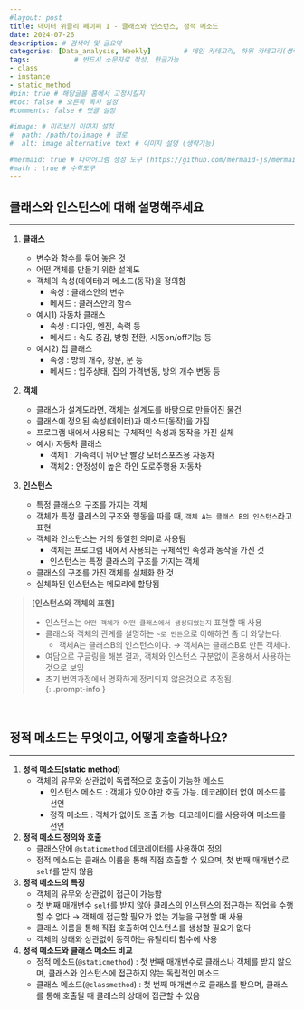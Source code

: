```yaml
---
#layout: post
title: 데이터 위클리 페이퍼 1 - 클래스와 인스턴스, 정적 메소드
date: 2024-07-26
description: # 검색어 및 글요약
categories: [Data_analysis, Weekly]        # 메인 카테고리, 하위 카테고리(생략가능)
tags:           # 반드시 소문자로 작성, 한글가능
- class
- instance
- static_method
#pin: true # 해당글을 홈에서 고정시킬지
#toc: false # 오른쪽 목차 설정
#comments: false # 댓글 설정

#image: # 미리보기 이미지 설정
#  path: /path/to/image # 경로
#  alt: image alternative text # 이미지 설명 (생략가능)

#mermaid: true # 다이어그램 생성 도구 (https://github.com/mermaid-js/mermaid)
#math : true # 수학도구
---
```


## 클래스와 인스턴스에 대해 설명해주세요
---

1. **클래스**   
   - 변수와 함수를 묶어 놓은 것   
   - 어떤 객체를 만들기 위한 설계도  
   - 객체의 속성(데이터)과 메소드(동작)을 정의함   
     - 속성 : 클래스안의 변수  
     - 메서드 : 클래스안의 함수   
   - 예시1) 자동차 클래스   
     - 속성 : 디자인, 엔진, 속력 등   
     - 메서드 : 속도 증감, 방향 전환, 시동on/off기능 등   
   - 예시2) 집 클래스   
     - 속성 : 방의 개수, 창문, 문 등     
     - 메서드 : 입주상태, 집의 가격변동, 방의 개수 변동 등   

2. **객체**   
   - 클래스가 설계도라면, 객체는 설계도를 바탕으로 만들어진 물건   
   - 클래스에 정의된 속성(데이터)과 메소드(동작)을 가짐      
   - 프로그램 내에서 사용되는 구체적인 속성과 동작을 가진 실체    
   - 예시) 자동차 클래스
     - 객체1 : 가속력이 뛰어난 빨강 모터스포츠용 자동차
     - 객체2 : 안정성이 높은 하얀 도로주행용 자동차

3. **인스턴스**   
   - 특정 클래스의 구조를 가지는 객체   
   - 객체가 특정 클래스의 구조와 행동을 따를 때, `객체 A는 클래스 B의 인스턴스`라고 표현      
   - 객체와 인스턴스는 거의 동일한 의미로 사용됨   
     - 객체는 프로그램 내에서 사용되는 구체적인 속성과 동작을 가진 것   
     - 인스턴스는 특정 클래스의 구조를 가지는 객체   
   - 클래스의 구조를 가진 객체를 실체화 한 것   
   - 실체화된 인스턴스는 메모리에 할당됨        

> **[인스턴스와 객체의 표현]**  
> - 인스턴스는 `어떤 객체가 어떤 클래스에서 생성되었는지` 표현할 때 사용   
> - 클래스와 객체의 관계를 설명하는 `~로 만든`으로 이해하면 좀 더 와닿는다.     
>     - 객체A는 클래스B의 인스턴스이다. → 객체A는 클래스B로 만든 객체다.   
> - 여담으로 구글링을 해본 결과, 객체와 인스턴스 구분없이 혼용해서 사용하는 것으로 보임   
> - 초기 번역과정에서 명확하게 정리되지 않은것으로 추정됨.  
{: .prompt-info }  

<br>


## 정적 메소드는 무엇이고, 어떻게 호출하나요?
---

1. **정적 메소드(static method)**   
    - 객체의 유무와 상관없이 독립적으로 호출이 가능한 메소드   
      - 인스턴스 메소드 : 객체가 있어야만 호출 가능. 데코레이터 없이 메소드를 선언    
      - 정적 메소드 : 객체가 없어도 호출 가능. 데코레이터를 사용하여 메소드를 선언     
2. **정적 메소드 정의와 호출**   
    - 클래스안에 `@staticmethod` 데코레이터를 사용하여 정의   
    - 정적 메소드는 클래스 이름을 통해 직접 호출할 수 있으며, 첫 번째 매개변수로 `self`를 받지 않음      
3. **정적 메소드의 특징**   
    - 객체의 유무와 상관없이 접근이 가능함   
    - 첫 번째 매개변수 `self`를 받지 않아 클래스의 인스턴스의 접근하는 작업을 수행할 수 없다 → 객체에 접근할 필요가 없는 기능을 구현할 때 사용  
    - 클래스 이름을 통해 직접 호출하여 인스턴스를 생성할 필요가 없다   
    - 객체의 상태와 상관없이 동작하는 유틸리티 함수에 사용    
4. **정적 메소드와 클래스 메소드 비교**   
    - 정적 메소드(`@staticmethod`) : 첫 번째 매개변수로 클래스나 객체를 받지 않으며, 클래스와 인스턴스에 접근하지 않는 독립적인 메소드      
    - 클래스 메소드(`@classmethod`) : 첫 번째 매개변수로 클래스를 받으며, 클래스를 통해 호출될 때 클래스의 상태에 접근할 수 있음   


<br>

